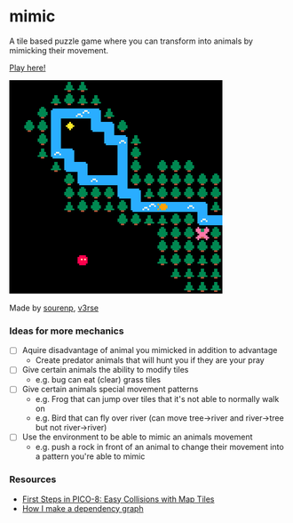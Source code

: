# mimic
A tile based puzzle game where you can transform into animals by mimicking their movement.

[Play here!](https://www.lexaloffle.com/bbs/?tid=37345)

![demo6](images/demo7.gif)

Made by [sourenp](https://github.com/sourenp), [v3rse](https://github.com/v3rse)

### Ideas for more mechanics
- [ ] Aquire disadvantage of animal you mimicked in addition to advantage
  - Create predator animals that will hunt you if they are your pray
- [ ] Give certain animals the ability to modify tiles
  - e.g. bug can eat (clear) grass tiles
- [ ] Give certain animals special movement patterns
  - e.g. Frog that can jump over tiles that it's not able to normally walk on
  - e.g. Bird that can fly over river (can move tree->river and river->tree but not river->river)
- [ ] Use the environment to be able to mimic an animals movement
  - e.g. push a rock in front of an animal to change their movement into a pattern you're able to mimic

### Resources

- [First Steps in PICO-8: Easy Collisions with Map Tiles](http://gamedev.docrobs.co.uk/first-steps-in-pico-8-easy-collisions-with-map-tiles)
- [How I make a dependency graph](https://www.patreon.com/posts/how-i-make-graph-20631617)
